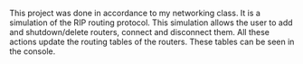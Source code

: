 This project was done in accordance to my networking class. It is a simulation of the RIP routing protocol. This simulation allows the user to add and shutdown/delete routers, connect and disconnect them. All these actions update the routing tables of the routers. These tables can be seen in the console.
